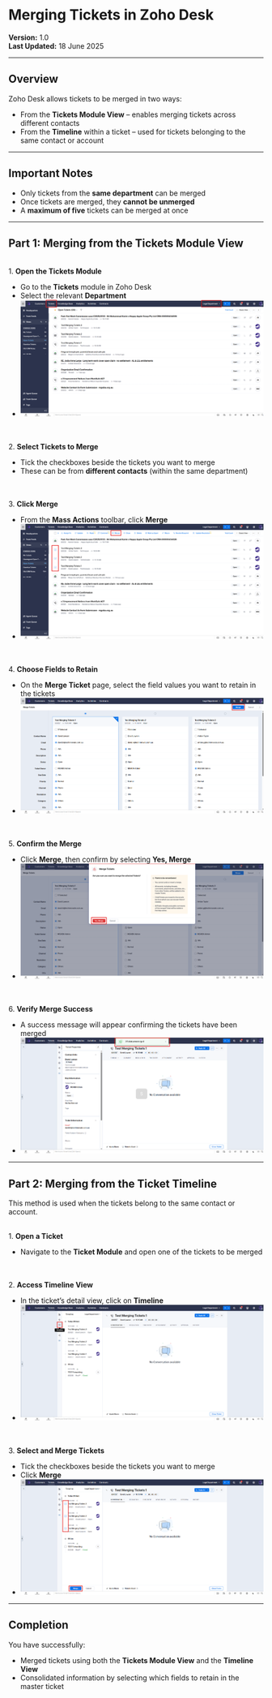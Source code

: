 # Merging Tickets in Zoho Desk

**Version:** 1.0  
**Last Updated:** 18 June 2025

---

## Overview

Zoho Desk allows tickets to be merged in two ways:

- From the **Tickets Module View** – enables merging tickets across different contacts
- From the **Timeline** within a ticket – used for tickets belonging to the same contact or account

---

## Important Notes

- Only tickets from the **same department** can be merged  
- Once tickets are merged, they **cannot be unmerged**  
- A **maximum of five** tickets can be merged at once

---

## Part 1: Merging from the Tickets Module View

<br> 1. **Open the Tickets Module**

   - Go to the **Tickets** module in Zoho Desk  
   - Select the relevant **Department**
   - ![Creating-Ticket-Image](../../assets/images/merging-ticket/merging-ticket-1.png)


<br><br> 2. **Select Tickets to Merge**

   - Tick the checkboxes beside the tickets you want to merge  
   - These can be from **different contacts** (within the same department)

<br><br> 3. **Click Merge**

   - From the **Mass Actions** toolbar, click **Merge**
   - ![Creating-Ticket-Image](../../assets/images/merging-ticket/merging-ticket-2.png)

<br><br> 4. **Choose Fields to Retain**

   - On the **Merge Ticket** page, select the field values you want to retain in the tickets
   - ![Creating-Ticket-Image](../../assets/images/merging-ticket/merging-ticket-3.png)


<br><br> 5. **Confirm the Merge**

   - Click **Merge**, then confirm by selecting **Yes, Merge**
   - ![Creating-Ticket-Image](../../assets/images/merging-ticket/merging-ticket-4.png)


<br><br> 6. **Verify Merge Success**

   - A success message will appear confirming the tickets have been merged
   - ![Creating-Ticket-Image](../../assets/images/merging-ticket/merging-ticket-5.png)

---

## Part 2: Merging from the Ticket Timeline

This method is used when the tickets belong to the same contact or account.

<br> 1. **Open a Ticket**

   - Navigate to the **Ticket Module** and open one of the tickets to be merged

<br><br> 2. **Access Timeline View**

   - In the ticket’s detail view, click on **Timeline**
   - ![Creating-Ticket-Image](../../assets/images/merging-ticket/merging-ticket-6.png)

<br><br> 3. **Select and Merge Tickets**

   - Tick the checkboxes beside the tickets you want to merge  
   - Click **Merge**
   - ![Creating-Ticket-Image](../../assets/images/merging-ticket/merging-ticket-7.png)

---

## Completion

You have successfully:

- Merged tickets using both the **Tickets Module View** and the **Timeline View**
- Consolidated information by selecting which fields to retain in the master ticket